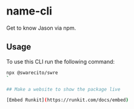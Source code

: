 # name-cli

Get to know Jason via npm. 

## Usage 
To use this CLI run the following command:
 ```sh
 npx @swarecito/swre
 `

## Make a website to show the package live

[Embed Runkit](https://runkit.com/docs/embed)
